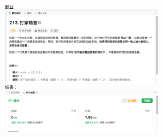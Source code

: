 [题目](https://leetcode.cn/problems/house-robber-ii/description/?envType=daily-question&envId=2023-09-17)
![pic](img.png)
结果：
![pic](result.png)